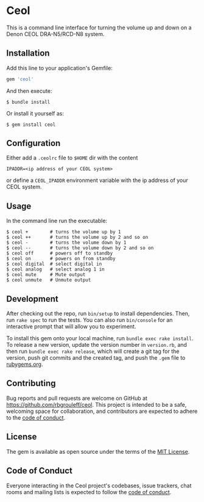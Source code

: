 # Ceol

This is a command line interface for turning the volume up and down on a Denon CEOL DRA-N5/RCD-N8 system.

## Installation

Add this line to your application's Gemfile:

```ruby
gem 'ceol'
```

And then execute:

    $ bundle install

Or install it yourself as:

    $ gem install ceol

## Configuration

Either add a `.ceolrc` file to `$HOME` dir with the content

```
IPADDR=<ip address of your CEOL system>
```

or define a `CEOL_IPADDR` environment variable with the ip address of your CEOL system.

## Usage

In the command line run the executable:

```
$ ceol +        # turns the volume up by 1
$ ceol ++       # turns the volume up by 2 and so on
$ ceol -        # turns the volume down by 1
$ ceol --       # turns the volume down by 2 and so on
$ ceol off      # powers off to standby
$ ceol on       # powers on from standby
$ ceol digital  # select digital in
$ ceol analog   # select analog 1 in
$ ceol mute     # Mute output
$ ceol unmute   # Unmute output
```

## Development

After checking out the repo, run `bin/setup` to install dependencies. Then, run `rake spec` to run the tests. You can also run `bin/console` for an interactive prompt that will allow you to experiment.

To install this gem onto your local machine, run `bundle exec rake install`. To release a new version, update the version number in `version.rb`, and then run `bundle exec rake release`, which will create a git tag for the version, push git commits and the created tag, and push the `.gem` file to [rubygems.org](https://rubygems.org).

## Contributing

Bug reports and pull requests are welcome on GitHub at https://github.com/rbgrouleff/ceol. This project is intended to be a safe, welcoming space for collaboration, and contributors are expected to adhere to the [code of conduct](https://github.com/rbgrouleff/ceol/blob/main/CODE_OF_CONDUCT.md).

## License

The gem is available as open source under the terms of the [MIT License](https://opensource.org/licenses/MIT).

## Code of Conduct

Everyone interacting in the Ceol project's codebases, issue trackers, chat rooms and mailing lists is expected to follow the [code of conduct](https://github.com/rbgrouleff/ceol/blob/main/CODE_OF_CONDUCT.md).
